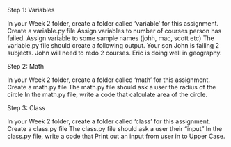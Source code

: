 Step 1: Variables

In your Week 2 folder, create a folder called ‘variable’ for this assignment.
Create a variable.py file
Assign variables to number of courses person has failed.
Assign variable to some sample names (johh, mac, scott etc)
The variable.py file should create a following output.
      Your son John is failing 2 subjects.
      John will need to redo 2 courses.
      Eric is doing well in geography.
      
Step 2: Math

In your Week 2 folder, create a folder called ‘math’ for this assignment.
 Create a math.py file
The math.py file should ask a user the radius of the circle
In the math.py file, write a code that calculate area of the circle.

Step 3: Class

In your Week 2 folder, create a folder called ‘class’ for this assignment.
Create a class.py file
The class.py file should ask a user their “input”
In the class.py file, write a code that Print out an input from user in to Upper Case.